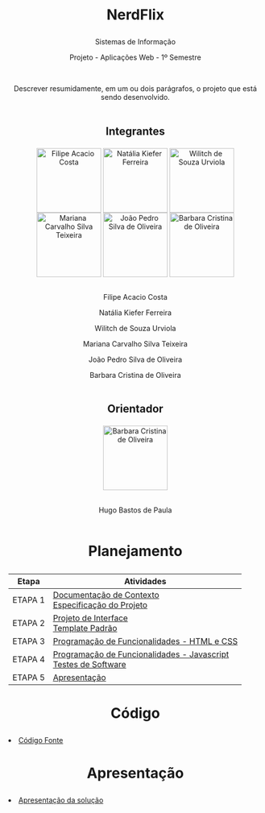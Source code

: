 # <p align="center"> NerdFlix

<p align="center">Sistemas de Informação

<p align="center"> Projeto - Aplicações Web - 1º Semestre

  
<br><p align="center"> Descrever resumidamente, em um ou dois parágrafos, o projeto que está sendo desenvolvido. <br><br>

## <p align="center"> Integrantes

<div style="display: inline_block" <p align="center"> 
  <img align="center" alt="Filipe Acacio Costa" height="128" width="128" src="https://i.imgur.com/Une3CF0.jpg">
  <img align="center" alt="Natália Kiefer Ferreira" height="128" width="128" src="https://i.imgur.com/79bEaWk.jpg">
  <img align="center" alt="Wilitch de Souza Urviola" height="128" width="128" src="https://i.imgur.com/22aX9nu.jpg">
  <img align="center" alt="Mariana Carvalho Silva Teixeira" height="128" width="128" src="https://i.imgur.com/3sGUEdj.jpg">
  <img align="center" alt="João Pedro Silva de Oliveira" height="128" width="128" src="https://i.imgur.com/4zE1XnC.jpg">
  <img align="center" alt="Barbara Cristina de Oliveira" height="128" width="128" src="https://i.imgur.com/1l8Ysm8.jpg">
  </div> <br>

<p align="center"> Filipe Acacio Costa
<p align="center"> Natália Kiefer Ferreira
<p align="center"> Wilitch de Souza Urviola
<p align="center"> Mariana Carvalho Silva Teixeira
<p align="center"> João Pedro Silva de Oliveira
<p align="center"> Barbara Cristina de Oliveira <br><br>

## <p align="center"> Orientador

<div style="display: inline_block" <p align="center"> 
  <img align="center" alt="Barbara Cristina de Oliveira" height="128" width="128" src="https://i.imgur.com/2ZqA5S2.jpg">
  </div> <br>

<p align="center"> Hugo Bastos de Paula <br><br>

# <p align="center"> Planejamento

| Etapa         | Atividades |
|  :----:   | ----------- |
| ETAPA 1         |[Documentação de Contexto](docs/context.md) <br> [Especificação do Projeto](docs/especification.md) |
| ETAPA 2         |[Projeto de Interface](docs/interface.md) <br> [Template Padrão](docs/template.md) |
| ETAPA 3         |[Programação de Funcionalidades - HTML e CSS](docs/development.md) |
| ETAPA 4        |[Programação de Funcionalidades - Javascript](docs/development.md) <br> [Testes de Software ](docs/tests.md) |
| ETAPA 5         | [Apresentação](presentation/README.md) |

# <p align="center"> Código

<li><a href="src/README.md"> Código Fonte</a></li>

# <p align="center"> Apresentação

<li><a href="presentation/README.md"> Apresentação da solução</a></li>
